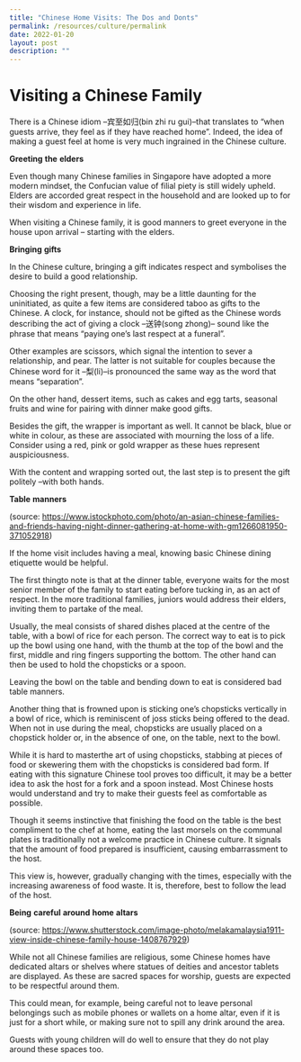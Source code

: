 ```yaml
---
title: "Chinese Home Visits: The Dos and Donts"
permalink: /resources/culture/permalink
date: 2022-01-20
layout: post
description: ""
---
```

# Visiting a Chinese Family 

There is a Chinese idiom –宾至如归(bin zhi ru gui)–that translates to “when guests arrive, they feel as if they have reached home”. Indeed, the idea of making a guest feel at home is very much ingrained in the Chinese culture.  

**Greeting** **the** **elders**

Even though many Chinese families in Singapore have adopted a more modern mindset, the Confucian value of filial piety is still widely upheld. Elders are accorded great respect in the household and are looked up to for their wisdom and experience in life.

When visiting a Chinese family, it is good manners to greet everyone in the house upon arrival – starting with the elders. 

**Bringing** **gifts** 

In the Chinese culture, bringing a gift indicates respect and symbolises the desire to build a good relationship. 

Choosing the right present, though, may be a little daunting for the uninitiated, as quite a few items are considered taboo as gifts to the Chinese. A clock, for instance, should not be gifted as the Chinese words describing the act of giving a clock –送钟(song zhong)– sound like the phrase that means “paying one’s last respect at a funeral”. 

Other examples are scissors, which signal the intention to sever a relationship, and pear. The latter is not suitable for couples because the Chinese word for it –梨(li)–is pronounced the same way as the word that means “separation”. 

On the other hand, dessert items, such as cakes and egg tarts, seasonal fruits and wine for pairing with dinner make good gifts.

Besides the gift, the wrapper is important as well. It cannot be black, blue or white in colour, as these are associated with mourning the loss of a life. Consider using a red, pink or gold wrapper as these hues represent auspiciousness. 

With the content and wrapping sorted out, the last step is to present the gift politely –with both hands. 

**Table** **manners**

(source: https://www.istockphoto.com/photo/an-asian-chinese-families-and-friends-having-night-dinner-gathering-at-home-with-gm1266081950-371052918) 

If the home visit includes having a meal, knowing basic Chinese dining etiquette would be helpful.

The first thingto note is that at the dinner table, everyone waits for the most senior member of the family to start eating before tucking in, as an act of respect. In the more traditional families, juniors would address their elders, inviting them to partake of the meal. 

Usually, the meal consists of shared dishes placed at the centre of the table, with a bowl of rice for each person. The correct way to eat is to pick up the bowl using one hand, with the thumb at the top of the bowl and the first, middle and ring fingers supporting the bottom. The other hand can then be used to hold the chopsticks or a spoon. 

Leaving the bowl on the table and bending down to eat is considered bad table manners.

Another thing that is frowned upon is sticking one’s chopsticks vertically in a bowl of rice, which is reminiscent of joss sticks being offered to the dead. When not in use during the meal, chopsticks are usually placed on a chopstick holder or, in the absence of one, on the table, next to the bowl.

While it is hard to masterthe art of using chopsticks, stabbing at pieces of food or skewering them with the chopsticks is considered bad form. If eating with this signature Chinese tool proves too difficult, it may be a better idea to ask the host for a fork and a spoon instead. Most Chinese hosts would understand and try to make their guests feel as comfortable as possible.

Though it seems instinctive that finishing the food on the table is the best compliment to the chef at home, eating the last morsels on the communal plates is traditionally not a welcome practice in Chinese culture. It signals that the amount of food prepared is insufficient, causing embarrassment to the host. 

This view is, however, gradually changing with the times, especially with the increasing awareness of food waste. It is, therefore, best to follow the lead of the host.

**Being** **careful** **around** **home** **altars**

(source: https://www.shutterstock.com/image-photo/melakamalaysia1911-view-inside-chinese-family-house-1408767929) 

While not all Chinese families are religious, some Chinese homes have dedicated altars or shelves where statues of deities and ancestor tablets are displayed. As these are sacred spaces for worship, guests are expected to be respectful around them. 

This could mean, for example, being careful not to leave personal belongings such as mobile phones or wallets on a home altar, even if it is just for a short while, or making sure not to spill any drink around the area. 

Guests with young children will do well to ensure that they do not play around these spaces too.



